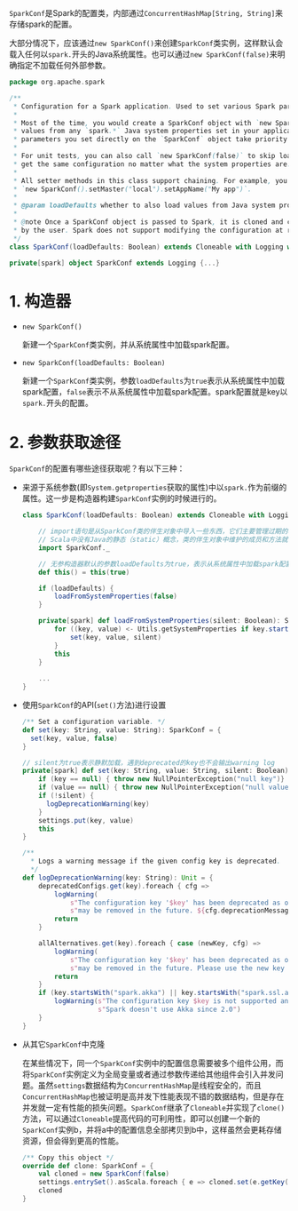 `SparkConf`是Spark的配置类，内部通过`ConcurrentHashMap[String, String]`来存储spark的配置。

大部分情况下，应该通过`new SparkConf()`来创建`SparkConf`类实例，这样默认会载入任何以`spark.`开头的Java系统属性。也可以通过`new SparkConf(false)`来明确指定不加载任何外部参数。

```scala
package org.apache.spark

/**
 * Configuration for a Spark application. Used to set various Spark parameters as key-value pairs.
 *
 * Most of the time, you would create a SparkConf object with `new SparkConf()`, which will load
 * values from any `spark.*` Java system properties set in your application as well. In this case,
 * parameters you set directly on the `SparkConf` object take priority over system properties.
 *
 * For unit tests, you can also call `new SparkConf(false)` to skip loading external settings and
 * get the same configuration no matter what the system properties are.
 *
 * All setter methods in this class support chaining. For example, you can write
 * `new SparkConf().setMaster("local").setAppName("My app")`.
 *
 * @param loadDefaults whether to also load values from Java system properties
 *
 * @note Once a SparkConf object is passed to Spark, it is cloned and can no longer be modified
 * by the user. Spark does not support modifying the configuration at runtime.
 */
class SparkConf(loadDefaults: Boolean) extends Cloneable with Logging with Serializable {...}

private[spark] object SparkConf extends Logging {...}
```

# 1. 构造器

- `new SparkConf()`

  新建一个`SparkConf`类实例，并从系统属性中加载spark配置。

- `new SparkConf(loadDefaults: Boolean)`

  新建一个`SparkConf`类实例，参数`loadDefaults`为`true`表示从系统属性中加载spark配置，`false`表示不从系统属性中加载spark配置。spark配置就是key以`spark.`开头的配置。

# 2. 参数获取途径

`SparkConf`的配置有哪些途径获取呢？有以下三种：

- 来源于系统参数(即`System.getproperties`获取的属性)中以`spark.`作为前缀的属性。这一步是构造器构建`SparkConf`实例的时候进行的。

  ```scala
  class SparkConf(loadDefaults: Boolean) extends Cloneable with Logging with Serializable {
  
      // import语句是从SparkConf类的伴生对象中导入一些东西，它们主要管理过期的、旧版本兼容的配置项，以及日志输出。
      // Scala中没有Java的静态（static）概念，类的伴生对象中维护的成员和方法就可以视为类的静态成员和静态方法。
      import SparkConf._
  
      // 无参构造器默认的参数loadDefaults为true，表示从系统属性中加载spark配置
      def this() = this(true)
  
      if (loadDefaults) {
          loadFromSystemProperties(false)
      }
  
      private[spark] def loadFromSystemProperties(silent: Boolean): SparkConf = {
          for ((key, value) <- Utils.getSystemProperties if key.startsWith("spark.")) {
              set(key, value, silent)
          }
          this
      }
      
      ...
  }
  ```

- 使用`SparkConf`的API(`set()`方法)进行设置

  ```scala
  /** Set a configuration variable. */
  def set(key: String, value: String): SparkConf = {
  	set(key, value, false)
  }
  
  // silent为true表示静默加载，遇到deprecated的key也不会输出warning log
  private[spark] def set(key: String, value: String, silent: Boolean): SparkConf = {
      if (key == null) { throw new NullPointerException("null key")}
      if (value == null) { throw new NullPointerException("null value for " + key) }
      if (!silent) {
      	logDeprecationWarning(key)
      }
      settings.put(key, value)
      this
  }
  
  /**
    * Logs a warning message if the given config key is deprecated.
    */
  def logDeprecationWarning(key: String): Unit = {
      deprecatedConfigs.get(key).foreach { cfg =>
          logWarning(
              s"The configuration key '$key' has been deprecated as of Spark ${cfg.version} and " +
              s"may be removed in the future. ${cfg.deprecationMessage}")
          return
      }
  
      allAlternatives.get(key).foreach { case (newKey, cfg) =>
          logWarning(
              s"The configuration key '$key' has been deprecated as of Spark ${cfg.version} and " +
              s"may be removed in the future. Please use the new key '$newKey' instead.")
          return
      }
      if (key.startsWith("spark.akka") || key.startsWith("spark.ssl.akka")) {
          logWarning(s"The configuration key $key is not supported anymore because " +
                     s"Spark doesn't use Akka since 2.0")
      }
  }
  ```
  
- 从其它`SparkConf`中克隆

  在某些情况下，同一个`SparkConf`实例中的配置信息需要被多个组件公用，而将`SparkConf`实例定义为全局变量或者通过参数传递给其他组件会引入并发问题。虽然`settings`数据结构为`ConcurrentHashMap`是线程安全的，而且`ConcurrentHashMap`也被证明是高并发下性能表现不错的数据结构，但是存在并发就一定有性能的损失问题。`SparkConf`继承了`Cloneable`并实现了`clone()`方法，可以通过`Cloneable`提高代码的可利用性，即可以创建一个新的`SparkConf`实例b，并将a中的配置信息全部拷贝到b中，这样虽然会更耗存储资源，但会得到更高的性能。

  ```scala
  /** Copy this object */
  override def clone: SparkConf = {
      val cloned = new SparkConf(false)
      settings.entrySet().asScala.foreach { e => cloned.set(e.getKey(), e.getValue(), true) }
      cloned
  }
  ```
